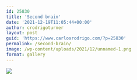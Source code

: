 ```yaml
---
id: 25830
title: 'Second brain'
date: '2021-12-19T11:05:44+00:00'
author: crodrigoturner
layout: post
guid: 'https://www.carlosrodrigo.com/?p=25830'
permalink: /second-brain/
image: /wp-content/uploads/2021/12/unnamed-1.png
format: gallery
---
```


[![](https://www.carlosrodrigo.com/wp-content/uploads/2021/12/unnamed-1.png)](https://www.carlosrodrigo.com/wp-content/uploads/2021/12/unnamed-1.png)